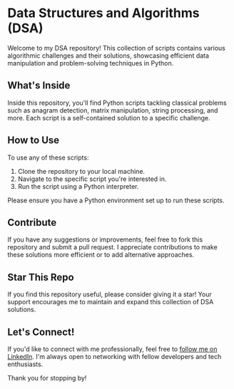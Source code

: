 # Data Structures and Algorithms (DSA)

Welcome to my DSA repository! This collection of scripts contains various algorithmic challenges and their solutions, showcasing efficient data manipulation and problem-solving techniques in Python.

## What's Inside

Inside this repository, you'll find Python scripts tackling classical problems such as anagram detection, matrix manipulation, string processing, and more. Each script is a self-contained solution to a specific challenge.

## How to Use

To use any of these scripts:

1. Clone the repository to your local machine.
2. Navigate to the specific script you're interested in.
3. Run the script using a Python interpreter.

Please ensure you have a Python environment set up to run these scripts.

## Contribute

If you have any suggestions or improvements, feel free to fork this repository and submit a pull request. I appreciate contributions to make these solutions more efficient or to add alternative approaches.

## Star This Repo

If you find this repository useful, please consider giving it a star! Your support encourages me to maintain and expand this collection of DSA solutions.

## Let's Connect!

If you'd like to connect with me professionally, feel free to [follow me on LinkedIn](https://www.linkedin.com/in/shreyas-prabhakar-6bb64b190/). I'm always open to networking with fellow developers and tech enthusiasts.

Thank you for stopping by!

